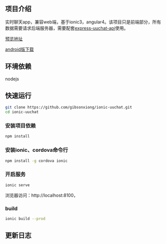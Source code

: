 ## 项目介绍

实时聊天app，兼容web端，基于ionic3，angular4。该项目只是前端部分，所有数据需要请求后端服务器，需要配套[express-uuchat-api](https://github.com/gibsonxiong/express-uuchat-api)使用。

[预览地址](http://120.78.63.238/)

[android版下载](http://120.78.63.238/ionic-uuchat.apk)

## 环境依赖

nodejs 

## 快速运行


```bash
git clone https://github.com/gibsonxiong/ionic-uuchat.git
cd ionic-uuchat
```

### 安装项目依赖
```bash
npm install
```

### 安装ionic、cordova命令行

```bash
npm install -g cordova ionic
```

### 开启服务

```bash
ionic serve
```
浏览器访问：http://localhost:8100，

### build

```bash
ionic build --prod
```

## 更新日志

